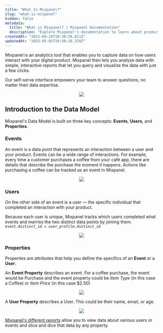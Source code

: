 ```yaml
---
title: "What Is Mixpanel?"
slug: "what-is-mixpanel"
hidden: false
metadata: 
  title: "What is Mixpanel? | Mixpanel Documentation"
  description: "Explore Mixpanel's documentation to learn about product analytics, implementation, data structure, cohorts, SDK integrations, and more."
createdAt: "2021-04-16T19:30:56.811Z"
updatedAt: "2023-05-01T19:50:26.370Z"
---
```

Mixpanel is an analytics tool that enables you to capture data on how users interact with your digital product. Mixpanel then lets you analyze data with simple, interactive reports that let you query and visualize the data with just a few clicks.

Our self-serve interface empowers your team to answer questions, no matter their data expertise.

<p align="center">
    <img src=https://storage.googleapis.com/cdn-mxpnl-com/static/readme/Dashboard.svg>
</p>

## Introduction to the Data Model

Mixpanel's Data Model is built on three key concepts: **Events**, **Users**, and **Properties**.

### Events

An event is a data point that represents an interaction between a user and your product. Events can be a wide range of interactions. For example, every time a customer purchases a coffee from your café app, there are details that describe the purchase the moment it happens. Actions like purchasing a coffee can be tracked as an event in Mixpanel.

<p align="center">
    <img src=https://storage.googleapis.com/cdn-mxpnl-com/static/readme/Event.svg>
</p>

### Users

On the other side of an event is a user — the specific individual that completed an interaction with your product.

Because each user is unique, Mixpanel tracks which users completed what events and marries the two distinct data points by joining them. `event.distinct_id = user_profile.distinct_id`

<p align="center">
    <img src=https://storage.googleapis.com/cdn-mxpnl-com/static/readme/Users.svg>
</p>

### Properties

Properties are attributes that help you define the specifics of an **Event** or a **User**.

An **Event Property** describes an event. For a coffee purchase, the event would be Purchase and the event property could be _Item Type_ (in this case a Coffee) or _Item Price_ (in this case $2.50)

<p align="center">
    <img src=https://storage.googleapis.com/cdn-mxpnl-com/static/readme/Event_Property.svg>
</p>

A **User Property** describes a User. This could be their name, email, or age.

<p align="center">
    <img src=https://storage.googleapis.com/cdn-mxpnl-com/static/readme/User_Property.svg>
</p>

[Mixpanel's different reports](https://mixpanel.com/behavioral-analytics/) allow you to view data about various users or events and slice and dice that data by any property.